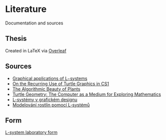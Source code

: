 # Literature
Documentation and sources

## Thesis
Created in LaTeX via [Overleaf](https://www.overleaf.com/read/sxrfdhvxptck)

## Sources
- [Graphical applications of L−systems](http://algorithmicbotany.org/papers/graphical.gi86.pdf)
- [On the Recurring Use of Turtle Graphics in CS1](https://cs.au.dk/~mec/publications/conference/02--ace2000.pdf)
- [The Algorithmic Beauty of Plants](http://algorithmicbotany.org/papers/abop/abop.pdf)
- [Turtle Geometry: The Computer as a Medium for Exploring Mathematics](https://handandmachine.cs.unm.edu/classes/Computational_Fabrication_Spring2021/readings/turtle-geometry.pdf)
- [L-systémy v grafickém designu](https://is.muni.cz/th/raza4/diplomova_prace.pdf)
- [Modelování rostlin pomocí L-systémů](https://dcgi.fel.cvut.cz/home/sloup/pages/theses/DusekMartin2006.pdf)

## Form
[L-system laboratory form](https://forms.gle/dSHaRBekPxWKbMKN7)
